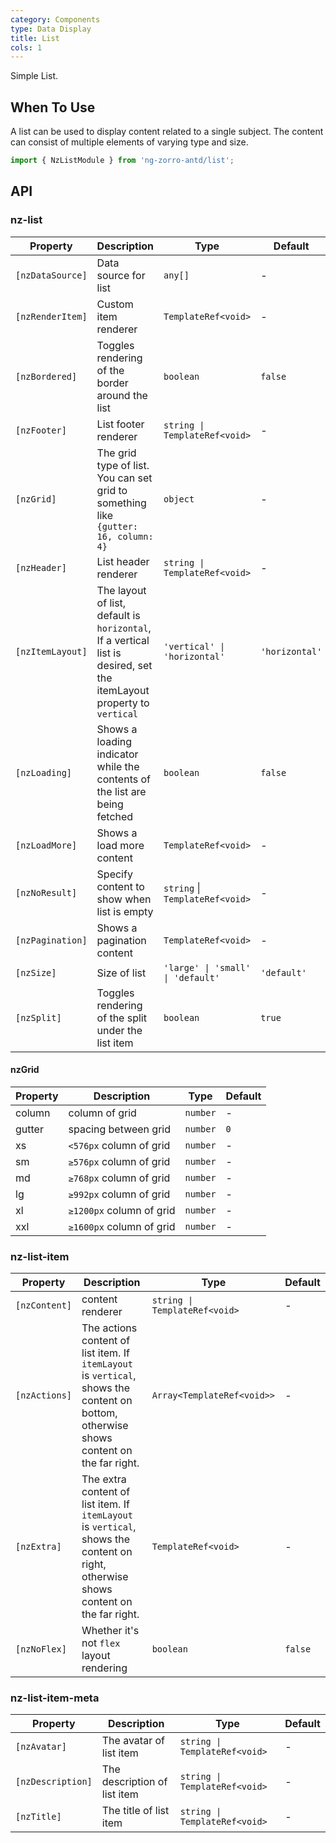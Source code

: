 ```yaml
---
category: Components
type: Data Display
title: List
cols: 1
---
```


Simple List.

## When To Use

A list can be used to display content related to a single subject. The content can consist of multiple elements of varying type and size.

```ts
import { NzListModule } from 'ng-zorro-antd/list';
```

## API

### nz-list

| Property | Description | Type | Default
| --- | --- | --- | --- |
| `[nzDataSource]` | Data source for list | `any[]` | - |
| `[nzRenderItem]` | Custom item renderer | `TemplateRef<void>` | - |
| `[nzBordered]` | Toggles rendering of the border around the list | `boolean` | `false` |
| `[nzFooter]` | List footer renderer | `string \| TemplateRef<void>` | - |
| `[nzGrid]` | The grid type of list. You can set grid to something like `{gutter: 16, column: 4}` | `object` | - |
| `[nzHeader]` | List header renderer | `string \| TemplateRef<void>` | - |
| `[nzItemLayout]` | The layout of list, default is `horizontal`, If a vertical list is desired, set the itemLayout property to `vertical` | `'vertical' \| 'horizontal'` | `'horizontal'` |
| `[nzLoading]` | Shows a loading indicator while the contents of the list are being fetched | `boolean` | `false` |
| `[nzLoadMore]` | Shows a load more content | `TemplateRef<void>` | - |
| `[nzNoResult]` | Specify content to show when list is empty | `string`  \|  `TemplateRef<void>` | - |
| `[nzPagination]` | Shows a pagination content | `TemplateRef<void>` | - |
| `[nzSize]` | Size of list | `'large' \| 'small' \| 'default'` | `'default'` |
| `[nzSplit]` | Toggles rendering of the split under the list item | `boolean` | `true` |

#### nzGrid

| Property | Description | Type | Default
| --- | --- | --- | --- |
| column | column of grid | `number` | - |
| gutter | spacing between grid | `number` | `0` |
| xs | `<576px` column of grid | `number` | - |
| sm | `≥576px` column of grid | `number` | - |
| md | `≥768px` column of grid | `number` | - |
| lg | `≥992px` column of grid | `number` | - |
| xl | `≥1200px` column of grid | `number` | - |
| xxl | `≥1600px` column of grid | `number` | - |

### nz-list-item

| Property | Description | Type | Default
| --- | --- | --- | --- |
| `[nzContent]` | content renderer | `string \| TemplateRef<void>` | - |
| `[nzActions]` | The actions content of list item. If `itemLayout` is `vertical`, shows the content on bottom, otherwise shows content on the far right. | `Array<TemplateRef<void>>` | - |
| `[nzExtra]` | The extra content of list item. If `itemLayout` is `vertical`, shows the content on right, otherwise shows content on the far right. | `TemplateRef<void>` | - |
| `[nzNoFlex]` | Whether it's not `flex` layout rendering | `boolean` | `false` |

### nz-list-item-meta

| Property | Description | Type | Default
| --- | --- | --- | --- |
| `[nzAvatar]` | The avatar of list item | `string \| TemplateRef<void>` | - |
| `[nzDescription]` | The description of list item | `string \| TemplateRef<void>` | - |
| `[nzTitle]` | The title of list item | `string \| TemplateRef<void>` | - |
